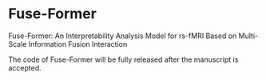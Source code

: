 # Fuse-Former
Fuse-Former: An Interpretability Analysis Model for rs-fMRI Based on Multi-Scale Information Fusion Interaction

The code of Fuse-Former will be fully released after the manuscript is accepted.




